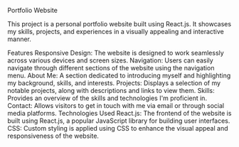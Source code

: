 Portfolio Website


This project is a personal portfolio website built using React.js. It showcases my skills, projects, and experiences in a visually appealing and interactive manner.

Features
Responsive Design: The website is designed to work seamlessly across various devices and screen sizes.
Navigation: Users can easily navigate through different sections of the website using the navigation menu.
About Me: A section dedicated to introducing myself and highlighting my background, skills, and interests.
Projects: Displays a selection of my notable projects, along with descriptions and links to view them.
Skills: Provides an overview of the skills and technologies I'm proficient in.
Contact: Allows visitors to get in touch with me via email or through social media platforms.
Technologies Used
React.js: The frontend of the website is built using React.js, a popular JavaScript library for building user interfaces.
CSS: Custom styling is applied using CSS to enhance the visual appeal and responsiveness of the website.